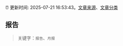 :alarm_clock: 更新时间: 2025-07-21 16:53:43。[文章来源](/README.md)、[文章分类](/TAGS.md)

## 报告


> 关键字：`报告`、`月报`



